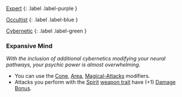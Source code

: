 
[Expert](Game/Expert-List)
{: .label .label-purple }

[Occultist](Game/Occultist)
{: .label .label-blue }

[Cybernetic](Game/Cybernetic-List)
{: .label .label-green }
### Expansive Mind
*With the inclusion of additional cybernetics modifying your neural pathways, your psychic power is almost overwhelming.*
* You can use the [Cone](Game/Core/Magical-Attacks#Cone), [Area](Game/Core/Magical-Attacks#Area), [Magical-Attacks](Game/Core/Magical-Attacks) modifiers. 
* Attacks you perform with the [Spirit](Game/Core/Weapon-Traits#Spirit) [weapon trait](Game/Core/Weapons#[Weapon-Traits](Weapon-Traits)) have (+1) [Damage Bonus](Game/Core/Weapons#Damage%20Bonus).

